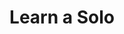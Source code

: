 ---
title: Learn a Solo
pubDate: 2025-01-15
description: App for studying solo by speeding up and slowing down a looping YouTube video
url: https://learnasolo.com
tags:
- software
---